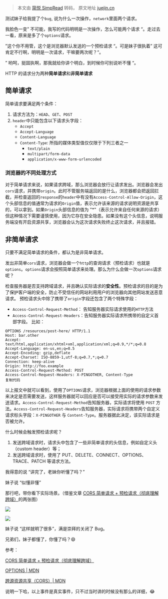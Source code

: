> 本文由 [简悦 SimpRead](http://ksria.com/simpread/) 转码， 原文地址 [juejin.cn](https://juejin.cn/post/7206264862657445947)

测试妹子给我提了个`bug`, 说为什么一次操作，`network`里面两个请求。

我脸色一变” 不可能，我写的代码明明是一次操作，怎么可能两个请求 “。走过去一看，原来是多了个`options`请求。

”这个你不用管，这个是浏览器默认发送的一个预检请求 “。可是妹子很执着” 这可肯定不行啊，明明是一次请求，干嘛要两次呢？“。

” 哟呵，挺固执啊，那我就给你讲个明白，到时候你可别说听不懂 “。

HTTP 的请求分为两种**简单请求**和**非简单请求**

简单请求
----

简单请求要满足两个条件：

1.  请求方法为：`HEAD`、`GET`、`POST`
2.  `header`中只能包含以下请求头字段：
    *   `Accept`
    *   `Accept-Language`
    *   `Content-Language`
    *   `Content-Type`: 所指的媒体类型值仅仅限于下列三者之一
        *   `text/plain`
        *   `multipart/form-data`
        *   `application/x-www-form-urlencoded`

### 浏览器的不同处理方式

对于简单请求来说，如果请求跨域，那么浏览器会放行让请求发出。浏览器会发出`cors`请求，并携带`origin`。此时不管服务端返回的是什么，浏览器都会把返回拦截，并检查返回的`response`的`header`中有没有`Access-Control-Allow-Origin`，这个头部信息的值通常为请求的`Origin`值，表示允许该来源的请求说明资源是共享的，可以拿到。如果`Origin`头部信息的值为 "*"（表示允许来自任何来源的请求）但这种情况下需要谨慎使用，因为它存在安全隐患。如果没有这个头信息，说明服务端没有开启资源共享，浏览器会认为这次请求失败终止这次请求，并且报错。

非简单请求
-----

只要不满足简单请求的条件，都认为是非简单请求。

发出非简单`cors`请求，浏览器会做一个`http`的查询请求（预检请求）也就是`options`。`options`请求会按照简单请求来处理。那么为什么会做一次`options`请求呢？

检查服务器是否支持跨域请求，并且确认实际请求的**安全性**。预检请求的目的是为了保护客户端的安全，防止不受信任的网站利用用户的浏览器向其他网站发送恶意请求。 预检请求头中除了携带了`origin`字段还包含了两个特殊字段：

*   `Access-Control-Request-Method`： 告知服务器实际请求使用的`HTTP`方法
*   `Access-Control-Request-Headers`：告知服务器实际请求所携带的自定义首部字段。 比如：

```
OPTIONS /resources/post-here/ HTTP/1.1
Host: bar.other
Accept: text/html,application/xhtml+xml,application/xml;q=0.9,*/*;q=0.8
Accept-Language: en-us,en;q=0.5
Accept-Encoding: gzip,deflate
Accept-Charset: ISO-8859-1,utf-8;q=0.7,*;q=0.7
Connection: keep-alive
Origin: http://foo.example
Access-Control-Request-Method: POST
Access-Control-Request-Headers: X-PINGOTHER, Content-Type
复制代码
```

以上报文中就可以看到，使用了`OPTIONS`请求，浏览器根据上面的使用的请求参数来决定是否需要发送，这样服务器就可以回应是否可以接受用实际的请求参数来发送请求。`Access-Control-Request-Method`告知服务器，实际请求将使用 `POST` 方法。`Access-Control-Request-Headers`告知服务器，实际请求将携带两个自定义请求标头字段：`X-PINGOTHER` 与 `Content-Type`。服务器据此决定，该实际请求是否被允许。

什么时候会触发预检请求呢？

1.  发送跨域请求时，请求头中包含了一些非简单请求的头信息，例如自定义头（custom header）等；
2.  发送跨域请求时，使用了 PUT、DELETE、CONNECT、OPTIONS、TRACE、PATCH 等请求方法。

我得意的说 “讲完了，老妹你听懂了吗？”

妹子说 “似懂非懂”

那行吧，带你看下实际场景。（借鉴文章 [CORS 简单请求 + 预检请求（彻底理解跨域）](https://link.juejin.cn?target=https%3A%2F%2Fgithub.com%2Famandakelake%2Fblog%2Fissues%2F62 "https://github.com/amandakelake/blog/issues/62")的两张图）

![](https://p1-juejin.byteimg.com/tos-cn-i-k3u1fbpfcp/67cf1327ec8649ab94342441cf4295e4~tplv-k3u1fbpfcp-zoom-in-crop-mark:1512:0:0:0.awebp?)

![](https://p6-juejin.byteimg.com/tos-cn-i-k3u1fbpfcp/758d19be3575467bb53ccd8fd225b174~tplv-k3u1fbpfcp-zoom-in-crop-mark:1512:0:0:0.awebp?)

妹子说 “这样就明了很多”，满是崇拜的关闭了 Bug。

兄弟们，妹子都懂了，你懂了吗？😄

参考：

[CORS 简单请求 + 预检请求（彻底理解跨域）](https://link.juejin.cn?target=https%3A%2F%2Fgithub.com%2Famandakelake%2Fblog%2Fissues%2F62 "https://github.com/amandakelake/blog/issues/62")

[OPTIONS | MDN](https://link.juejin.cn?target=https%3A%2F%2Fdeveloper.mozilla.org%2Fzh-CN%2Fdocs%2FWeb%2FHTTP%2FMethods%2FOPTIONS "https://developer.mozilla.org/zh-CN/docs/Web/HTTP/Methods/OPTIONS")

[跨源资源共享（CORS）| MDN](https://link.juejin.cn?target=https%3A%2F%2Fdeveloper.mozilla.org%2Fzh-CN%2Fdocs%2FWeb%2FHTTP%2FCORS "https://developer.mozilla.org/zh-CN/docs/Web/HTTP/CORS")

说明一下哈，以上事件是真实事件，只不过当时讲的时候没有那么的详细，😂